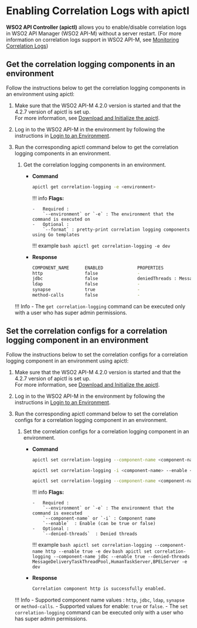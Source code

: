 # Enabling Correlation Logs with apictl

**WSO2 API Controller (apictl)** allows you to enable/disable correlation logs in WSO2 API Manager (WSO2 API-M) without a server restart. (For more information on correlation logs support in WSO2 API-M, see [Monitoring Correlation Logs]({{base_path}}/observe/api-manager/monitoring-correlation-logs)) 

## Get the correlation logging components in an environment

Follow the instructions below to get the correlation logging components in an environment using apictl:

1.  Make sure that the WSO2 API-M 4.2.0 version is started and that the 4.2.7 version of apictl is set up.   
For more information, see [Download and Initialize the apictl]({{base_path}}/install-and-setup/setup/api-controller/getting-started-with-wso2-api-controller/#download-and-initialize-the-apictl).
2.  Log in to the WSO2 API-M in the environment by following the instructions in [Login to an Environment]({{base_path}}/install-and-setup/setup/api-controller/getting-started-with-wso2-api-controller/#login-to-an-environment).
3.  Run the corresponding apictl command below to get the correlation logging components in an environment.

    1. Get the correlation logging components in an environment.

        -   **Command**
            ``` bash
            apictl get correlation-logging -e <environment>
            ```

            !!! info
                **Flags:**  
                
                -   Required :  
                    `--environment` or `-e` : The environment that the command is executed on  
                -   Optional :  
                    `--format` : pretty-print correlation logging components using Go templates    

            !!! example
                ```bash
                apictl get correlation-logging -e dev 
                ```

        -   **Response**

            ```bash
            COMPONENT_NAME      ENABLED             PROPERTIES
            http                false               -
            jdbc                false               deniedThreads : MessageDeliveryTaskThreadPool, HumanTaskServer, BPELServer, CarbonDeploymentSchedulerThread
            ldap                false               -
            synapse             true                -
            method-calls        false               -

            ```

    !!! Info
        - The `get correlation-logging` command can be executed only with a user who has super admin permissions.


## Set the correlation configs for a correlation logging component in an environment

Follow the instructions below to set the correlation configs for a correlation logging component in an environment using apictl:

1.  Make sure that the WSO2 API-M 4.2.0 version is started and that the 4.2.7 version of apictl is set up.   
For more information, see [Download and Initialize the apictl]({{base_path}}/install-and-setup/setup/api-controller/getting-started-with-wso2-api-controller/#download-and-initialize-the-apictl).
2.  Log in to the WSO2 API-M in the environment by following the instructions in [Login to an Environment]({{base_path}}/install-and-setup/setup/api-controller/getting-started-with-wso2-api-controller/#login-to-an-environment).
3.  Run the corresponding apictl command below to set the correlation configs for a correlation logging component in an environment.

    1. Set the correlation configs for a correlation logging component in an environment.

        -   **Command**
            ``` bash
            apictl set correlation-logging --component-name <component-name> --enable <true-or-false> --environment <environment>
            ```
            ``` bash
            apictl set correlation-logging -i <component-name> --enable <true-or-false> -e <environment>
            ```
            ``` bash
            apictl set correlation-logging --component-name <component-name> --enable <true-or-false> --denied-threads <denied-threads> --environment <environment>
            ```

            !!! info
                **Flags:**  
                
                -   Required :  
                    `--environment` or `-e` : The environment that the command is executed    
                    `--component-name` or `-i` : Component name  
                    `--enable`  : Enable (can be true or false)    
                -   Optional :  
                    `--denied-threads`  : Denied threads    

            !!! example
                ``` bash
                apictl set correlation-logging --component-name http --enable true -e dev
                ```
                ``` bash
                apictl set correlation-logging --component-name jdbc --enable true --denied-threads MessageDeliveryTaskThreadPool,HumanTaskServer,BPELServer -e dev
                ```

        -   **Response**

            ```bash
            Correlation component http is successfully enabled.
            ```

    !!! Info
        - Supported component name values : `http`, `jdbc`, `ldap`, `synapse` or `method-calls`.
        - Supported values for enable: `true` or `false`.
        - The `set correlation-logging` command can be executed only with a user who has super admin permissions.
